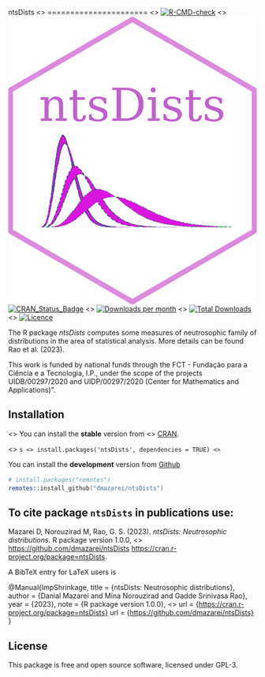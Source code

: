 ntsDists <img src="man/figures/logo.png" align="right" />
<> ======================
<> [![R-CMD-check](https://github.com/mnrzrad/ImpShrinkage/actions/workflows/R-CMD-check.yaml/badge.svg)](https://github.com/mnrzrad/ImpShrinkage/actions/workflows/R-CMD-check.yaml)
<> [![CRAN_Status_Badge](https://www.r-pkg.org/badges/version/ntsDists)](https://cran.r-project.org/package=ntsDists)
<> [![Downloads per month](https://cranlogs.r-pkg.org/badges/ntsDists)](https://cran.r-project.org/package=ntsDists)
<> [![Total Downloads](https://cranlogs.r-pkg.org/badges/grand-total/ntsDists)](https://cran.r-project.org/package=ntsDists)
<> [![Licence](https://img.shields.io/badge/licence-GPL--3-blue.svg)](https://www.gnu.org/licenses/gpl-3.0.en.html)

The R package *ntsDists* computes some measures of neutrosophic family of distributions in the area of statistical analysis. More details can be found Rao et al. (2023).

This work is funded by national funds through the FCT - Fundação para a Ciência e a Tecnologia, I.P., under the scope of the projects UIDB/00297/2020 and UIDP/00297/2020 (Center for Mathematics and Applications)".

## Installation
<> You can install the **stable** version from
<> [CRAN](https://cran.r-project.org/package=ntsDists).

<> ```s
<> install.packages('ntsDists', dependencies = TRUE)
<> ```

You can install the **development** version from
[Github](https://github.com/dmazarei/ntsDists)

```s
# install.packages("remotes")
remotes::install_github("dmazarei/ntsDists")
```

## To cite package `ntsDists` in publications use:
  Mazarei D, Norouzirad M, Rao, G. S. (2023). _ntsDists: Neutrosophic distributions_. R package version 1.0.0,
  <> <https://github.com/dmazarei/ntsDists>
  <https://cran.r-project.org/package=ntsDists>.

A BibTeX entry for LaTeX users is

  @Manual{ImpShrinkage,
    title = {ntsDists: Neutrosophic distributions},
    author = {Danial Mazarei and Mina Norouzirad and Gadde Srinivasa Rao},
    year = {2023},
    note = {R package version 1.0.0},
    <> url = {https://cran.r-project.org/package=ntsDists}
    url = {https://github.com/dmazarei/ntsDists}
  }



## License

This package is free and open source software, licensed under GPL-3.

